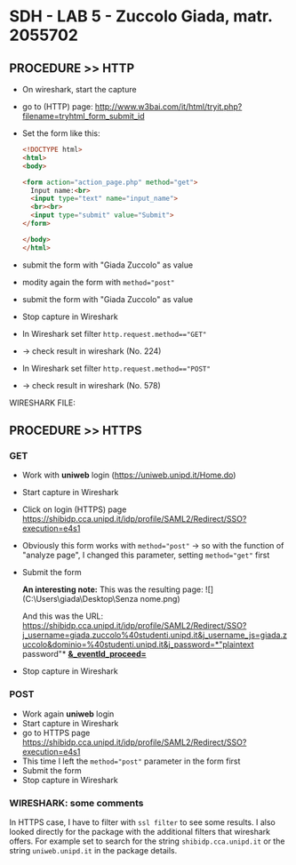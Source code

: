 # SDH - LAB 5 - Zuccolo Giada, matr. 2055702

## PROCEDURE >> HTTP

- On wireshark, start the capture

- go to (HTTP) page: http://www.w3bai.com/it/html/tryit.php?filename=tryhtml_form_submit_id

- Set the form like this:

  ```html
  <!DOCTYPE html>
  <html>
  <body>
  
  <form action="action_page.php" method="get">
    Input name:<br>
    <input type="text" name="input_name">
    <br><br>
    <input type="submit" value="Submit">
  </form> 
  
  </body>
  </html>
  ```

  

- submit the form with "Giada Zuccolo" as value 

- modity again the form with `method="post"`

- submit the form with "Giada Zuccolo" as value 

- Stop capture in Wireshark

- In Wireshark set filter `http.request.method=="GET"`

- → check result in wireshark (No. 224)

- In Wireshark set filter `http.request.method=="POST"`

- → check result in wireshark (No. 578)

WIRESHARK FILE: 

## PROCEDURE >> HTTPS

### GET

- Work with **uniweb** login (https://uniweb.unipd.it/Home.do)

- Start capture in Wireshark

- Click on login (HTTPS) page https://shibidp.cca.unipd.it/idp/profile/SAML2/Redirect/SSO?execution=e4s1

- Obviously this form works with `method="post"`
  → so with the function of "analyze page", I changed this parameter, setting `method="get"` first

- Submit the form

  **An interesting note:** 
  This was the resulting page: 
  ![](C:\Users\giada\Desktop\Senza nome.png)

  And this was the URL: https://shibidp.cca.unipd.it/idp/profile/SAML2/Redirect/SSO?j_username=giada.zuccolo%40studenti.unipd.it&j_username_js=giada.zuccolo&dominio=%40studenti.unipd.it&j_password=*"plaintext password"* **<u>&_eventId_proceed=</u>**

- Stop capture in Wireshark

### POST

- Work again **uniweb** login
- Start capture in Wireshark
- go to HTTPS page https://shibidp.cca.unipd.it/idp/profile/SAML2/Redirect/SSO?execution=e4s1
- This time I left the `method="post"` parameter in the form first
- Submit the form
- Stop capture in Wireshark

### WIRESHARK: some comments

In HTTPS case, I have to filter with `ssl filter` to see some results.
I also looked directly for the package with the additional filters that wireshark offers. For example set to search for the string `shibidp.cca.unipd.it` or the string `uniweb.unipd.it` in the package details.
